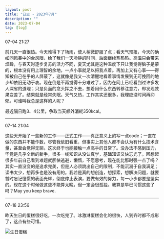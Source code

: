 ```yaml
---
layout: post
title: "日志 - 2023年7月"
description: ""
date: 2023-07-04
tag: [log]
---
```

07-04 21:27

前几天一直很热。今天难得下了场雨，使人稍微舒服了点；看天气预报，今天的确如同风暴中的台风眼，给了我们一天冷静的时间，后面继续热热热。高温只会带来烦躁，与春天时逐步复苏的活力不同，夏天尤其是这种温度下只让我觉得脑子是蒙的，根本没有用上理智的余地，一点小事就足以把我点着。再加上又有心事——得知被自己在乎的人屏蔽了，这就像是我又一次清醒地看着事情发展到无可挽回的地步却依旧无动于衷。现在倒是不再觉得十分难过了，因为在网上已经看到过许多发人深省的道理；只是负面的念头挥之不去，想着用什么东西转移注意力，却发现效果变差了。结果就是经常失眠。天气又热，工作其实还很多，我理应没时间再抑郁。可谁叫我总是这样的人呢？

最近隔日跑3、4公里，争取当天额外消耗350kcal。

---
07-14 21:04

这些天开始了一些新的工作——正式工作——真正意义上的写一点code；一直在做的东西并不能作数，尽管我依旧看重，但事实上其他人都不会认为有什么技术含量，甚至会觉得无聊。这次终于也能接触一点高手的日常了。没办法不感到压力，毕竟是几乎全新的新手，很多一线知识从没认真学，基础知识又快忘光了。回想起很多年前自己看到难题就胆怯逃避，懒惰，不愿思考，现在能比那时强一点了吗？其实一直没变的是追求完美，但是人必须跳出自己的限制，不能沉溺于自我满足；读书太少，想再多也是没有用的。我若是真的想创造，想探索，想解决问题，就要暂时忘记憧憬的表面光辉，彻底停止表演，要做有效的努力，每一小步都要是坚实的。现在这个时候做这些不能算太晚，但一定会很孤独。我算是早已习惯这些了吗？May you keep brave.

---
07-18 23:56

昨天生日的蛋糕很好吃，一次吃完了。冰激淋蛋糕会化的很快，人到齐时都不成形了，这点有些可惜。

<p title="生日蛋糕"><img src="https://youweima.github.io/assets/birthdayCake.jpg" alt="生日蛋糕"></p>